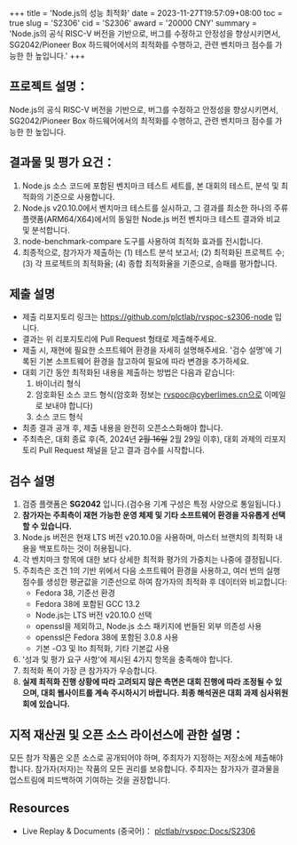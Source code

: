 +++
title = 'Node.js의 성능 최적화'
date = 2023-11-27T19:57:09+08:00
toc = true
slug = 'S2306'
cid = 'S2306'
award = '20000 CNY'
summary = 'Node.js의 공식 RISC-V 버전을 기반으로, 버그를 수정하고 안정성을 향상시키면서, SG2042/Pioneer Box 하드웨어에서의 최적화를 수행하고, 관련 벤치마크 점수를 가능한 한 높입니다.'
+++

## 프로젝트 설명：

Node.js의 공식 RISC-V 버전을 기반으로, 버그를 수정하고 안정성을 향상시키면서, SG2042/Pioneer Box 하드웨어에서의 최적화를 수행하고, 관련 벤치마크 점수를 가능한 한 높입니다.

## 결과물 및 평가 요건：

1. Node.js 소스 코드에 포함된 벤치마크 테스트 세트를, 본 대회의 테스트, 분석 및 최적화의 기준으로 사용합니다.
2. Node.js v20.10.0에서 벤치마크 테스트를 실시하고, 그 결과를 최소한 하나의 주류 플랫폼(ARM64/X64)에서의 동일한 Node.js 버전 벤치마크 테스트 결과와 비교 및 분석합니다.
3. node-benchmark-compare 도구를 사용하여 최적화 효과를 전시합니다.
4. 최종적으로, 참가자가 제출하는 (1) 테스트 분석 보고서; (2) 최적화된 프로젝트 수; (3) 각 프로젝트의 최적화율; (4) 종합 최적화율을 기준으로, 승패를 평가합니다.

## 제출 설명

* 제출 리포지토리 링크는 https://github.com/plctlab/rvspoc-s2306-node 입니다.
* 결과는 위 리포지토리에 Pull Request 형태로 제출해주세요.
* 제출 시, 재현에 필요한 소프트웨어 환경을 자세히 설명해주세요. '검수 설명'에 기록된 기본 소프트웨어 환경을 참고하여 필요에 따라 변경을 추가하세요.
* 대회 기간 동안 최적화된 내용을 제출하는 방법은 다음과 같습니다:
  1. 바이너리 형식
  2. 암호화된 소스 코드 형식(암호화 정보는 rvspoc@cyberlimes.cn으로 이메일로 보내야 합니다)
  3. 소스 코드 형식
* 최종 결과 공개 후, 제출 내용을 완전히 오픈소스화해야 합니다.
* 주최측은, 대회 종료 후(즉, 2024년 ~~2월 16일~~ 2월 29일 이후), 대회 과제의 리포지토리 Pull Request 채널을 닫고 결과 검수를 시작합니다.

## 검수 설명

1. 검증 플랫폼은 **SG2042** 입니다.(검수용 기계 구성은 특정 사양으로 통일됩니다.)
2. **참가자는 주최측이 재현 가능한 운영 체제 및 기타 소프트웨어 환경을 자유롭게 선택할 수 있습니다.**
3. Node.js 버전은 현재 LTS 버전 v20.10.0을 사용하며, 마스터 브랜치의 최적화 내용을 백포트하는 것이 허용됩니다.
4. 각 벤치마크 항목에 대한 보다 상세한 최적화 평가의 가중치는 나중에 결정됩니다.
5. 주최측은 조건 1의 기반 위에서 다음 소프트웨어 환경을 사용하고, 여러 번의 실행 점수를 생성한 평균값을 기준선으로 하여 참가자의 최적화 후 데이터와 비교합니다:
   - Fedora 38, 기준선 환경
   - Fedora 38에 포함된 GCC 13.2
   - Node.js는 LTS 버전 v20.10.0 선택
   - openssl을 제외하고, Node.js 소스 패키지에 번들된 외부 의존성 사용
   - openssl은 Fedora 38에 포함된 3.0.8 사용
   - 기본 -O3 및 lto 최적화, 기타 기본값 사용
6. '성과 및 평가 요구 사항'에 제시된 4가지 항목을 충족해야 합니다.
7. 최적화 폭이 가장 큰 참가자가 우승합니다.
8. **실제 최적화 진행 상황에 따라 고려되지 않은 측면은 대회 진행에 따라 조정될 수 있으며, 대회 웹사이트를 계속 주시하시기 바랍니다. 최종 해석권은 대회 과제 심사위원회에 있습니다.**

## 지적 재산권 및 오픈 소스 라이선스에 관한 설명：

모든 참가 작품은 오픈 소스로 공개되어야 하며, 주최자가 지정하는 저장소에 제출해야 합니다. 참가자(저자)는 작품의 모든 권리를 보유합니다. 주최자는 참가자가 결과물을 업스트림에 피드백하여 기여하는 것을 권장합니다.

## Resources

* Live Replay & Documents (중국어)： [plctlab/rvspoc:Docs/S2306](https://github.com/plctlab/rvspoc/tree/main/Docs/S2306)
